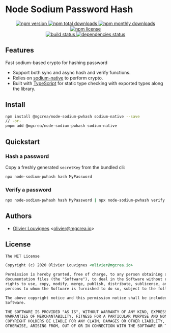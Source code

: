 # Node Sodium Password Hash

<!-- markdownlint-disable MD033 -->
<p align="center">
  <a href="https://www.npmjs.com/package/@mgcrea/node-sodium-pwhash">
    <img src="https://img.shields.io/npm/v/@mgcrea/node-sodium-pwhash.svg?style=for-the-badge" alt="npm version" />
  </a>
  <a href="https://www.npmjs.com/package/@mgcrea/node-sodium-pwhash">
    <img src="https://img.shields.io/npm/dt/@mgcrea/node-sodium-pwhash.svg?style=for-the-badge" alt="npm total downloads" />
  </a>
  <a href="https://www.npmjs.com/package/@mgcrea/node-sodium-pwhash">
    <img src="https://img.shields.io/npm/dm/@mgcrea/node-sodium-pwhash.svg?style=for-the-badge" alt="npm monthly downloads" />
  </a>
  <a href="https://www.npmjs.com/package/@mgcrea/node-sodium-pwhash">
    <img src="https://img.shields.io/npm/l/@mgcrea/node-sodium-pwhash.svg?style=for-the-badge" alt="npm license" />
  </a>
  <br />
  <a href="https://github.com/mgcrea/node-sodium-pwhash/actions/workflows/main.yml">
    <img src="https://img.shields.io/github/actions/workflow/status/mgcrea/node-sodium-pwhash/main.yml?style=for-the-badge&branch=master" alt="build status" />
  </a>
  <a href="https://depfu.com/github/mgcrea/node-sodium-pwhash">
    <img src="https://img.shields.io/depfu/dependencies/github/mgcrea/node-sodium-pwhash?style=for-the-badge" alt="dependencies status" />
  </a>
</p>
<!-- markdownlint-enable MD037 -->

## Features

Fast sodium-based crypto for hashing password

- Support both sync and async hash and verify functions.
- Relies on [sodium-native](https://github.com/sodium-friends/sodium-native) to perform crypto.
- Built with [TypeScript](https://www.typescriptlang.org/) for static type checking with exported types along the
  library.

## Install

```bash
npm install @mgcrea/node-sodium-pwhash sodium-native --save
// -or-
pnpm add @mgcrea/node-sodium-pwhash sodium-native
```

## Quickstart

### Hash a password

Copy a freshly generated `secretKey` from the bundled cli:

```sh
npx node-sodium-pwhash hash MyPassword
```

### Verify a password

```sh
npx node-sodium-pwhash hash MyPassword | npx node-sodium-pwhash verify MyPassword
```

## Authors

- [Olivier Louvignes](https://github.com/mgcrea) <<olivier@mgcrea.io>>

## License

```md
The MIT License

Copyright (c) 2020 Olivier Louvignes <olivier@mgcrea.io>

Permission is hereby granted, free of charge, to any person obtaining a copy of this software and associated
documentation files (the "Software"), to deal in the Software without restriction, including without limitation the
rights to use, copy, modify, merge, publish, distribute, sublicense, and/or sell copies of the Software, and to permit
persons to whom the Software is furnished to do so, subject to the following conditions:

The above copyright notice and this permission notice shall be included in all copies or substantial portions of the
Software.

THE SOFTWARE IS PROVIDED "AS IS", WITHOUT WARRANTY OF ANY KIND, EXPRESS OR IMPLIED, INCLUDING BUT NOT LIMITED TO THE
WARRANTIES OF MERCHANTABILITY, FITNESS FOR A PARTICULAR PURPOSE AND NONINFRINGEMENT. IN NO EVENT SHALL THE AUTHORS OR
COPYRIGHT HOLDERS BE LIABLE FOR ANY CLAIM, DAMAGES OR OTHER LIABILITY, WHETHER IN AN ACTION OF CONTRACT, TORT OR
OTHERWISE, ARISING FROM, OUT OF OR IN CONNECTION WITH THE SOFTWARE OR THE USE OR OTHER DEALINGS IN THE SOFTWARE.
```
